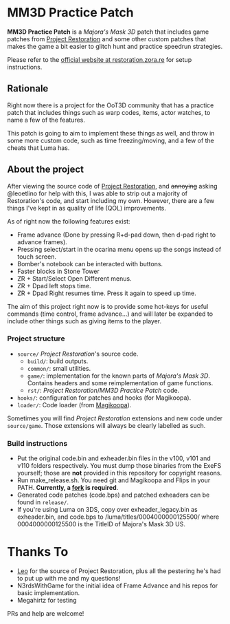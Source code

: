 # MM3D Practice Patch

**MM3D Practice Patch** is a *Majora's Mask 3D* patch that includes game patches from [Project Restoration](https://github.com/leoetlino/project-restoration) and some other custom patches that makes the game a bit easier to glitch hunt and practice speedrun strategies.

Please refer to the [official website at restoration.zora.re](https://restoration.zora.re) for setup instructions.

## Rationale
Right now there is a project for the OoT3D community that has a practice patch that includes things such as warp codes, items, actor watches, to name a few of the features.

This patch is going to aim to implement these things as well, and throw in some more custom code, such as time freezing/moving, and a few of the cheats that Luma has.


## About the project

After viewing the source code of [Project Restoration](https://github.com/leoetlino/project-restoration), and ~~annoying~~ asking @leoetlino for help with this, I was able to strip out a majority of Restoration's code, and start including my own. However, there are a few things I've kept in as quality of life (QOL) improvements.

As of right now the following features exist:
- Frame advance (Done by pressing R+d-pad down, then d-pad right to advance frames).
- Pressing select/start in the ocarina menu opens up the songs instead of touch screen.
- Bomber's notebook can be interacted with buttons.
- Faster blocks in Stone Tower
- ZR + Start/Select Open Different menus.
- ZR + Dpad left stops time. 
- ZR + Dpad Right resumes time. Press it again to speed up time.


The aim of this project right now is to provide some hot-keys for useful commands (time control, frame advance...) and will later be expanded to include other things such as giving items to the player.

### Project structure

* `source/` *Project Restoration*'s source code.
  * `build/`: build outputs.
  * `common/`: small utilities.
  * `game/`: implementation for the known parts of *Majora's Mask 3D*. Contains headers and some reimplementation of game functions.
  * `rst/`: *Project Restoration*/*MM3D Practice Patch* code.
* `hooks/`: configuration for patches and hooks (for Magikoopa).
* `loader/`: Code loader (from [Magikoopa](https://github.com/RicBent/Magikoopa)).

Sometimes you will find *Project Restoration* extensions and new code under `source/game`. Those extensions will always be clearly labelled as such.

### Build instructions

* Put the original code.bin and exheader.bin files in the v100, v101 and v110 folders respectively. You must dump those binaries from the ExeFS yourself; those are **not** provided in this repository for copyright reasons.
* Run make_release.sh. You need git and Magikoopa and Flips in your PATH. **Currently, a [fork](https://github.com/leoetlino/Magikoopa) is required**.
* Generated code patches (code.bps) and patched exheaders can be found in `release/`.
* If you're using Luma on 3DS, copy over exheader_legacy.bin as exheader.bin, and code.bps to /luma/titles/0004000000125500/ where 0004000000125500 is the TitleID of Majora's Mask 3D US.

# Thanks To
 - [Leo](https://github.com/leoetlino) for the source of Project Restoration, plus all the pestering he's had to put up with me and my questions!
 - N3rdsWithGame for the initial idea of Frame Advance and his repos for basic implementation.
 - Megahirtz for testing

PRs and help are welcome!
